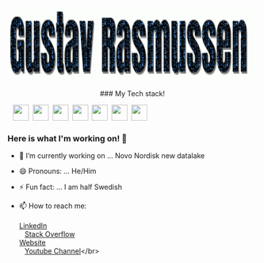 

<p align="center">
  <img width="600" height="150" src="https://github.com/Gustav-Rasmussen/Gustav-Rasmussen/blob/master/PezdiERm.gif">
</p>

<!-- ![image](https://github.com/Gustav-Rasmussen/Gustav-Rasmussen/blob/master/PezdiERm.gif) -->

<p align="center">
  ### My Tech stack!
</p>

&ensp; <img height="32" width="32" src="https://cdn.jsdelivr.net/npm/simple-icons@v3/icons/python.svg" />&nbsp;
<img height="32" width="32" src="https://cdn.jsdelivr.net/npm/simple-icons@v3/icons/pandas.svg" />&nbsp;
<img height="32" width="32" src="https://cdn.jsdelivr.net/npm/simple-icons@v3/icons/amazonaws.svg" />&nbsp;
<img height="32" width="32" src="https://cdn.jsdelivr.net/npm/simple-icons@v3/icons/azuredevops.svg" />&nbsp;
<img height="32" width="32" src="https://cdn.jsdelivr.net/npm/simple-icons@v3/icons/apachespark.svg" />&nbsp;
<img height="32" width="32" src="https://cdn.jsdelivr.net/npm/simple-icons@v3/icons/linux.svg" />&nbsp;
<img height="32" width="32" src="https://cdn.jsdelivr.net/npm/simple-icons@v3/icons/mysql.svg" />


### Here is what I'm working on! 👋

- 🔭 I’m currently working on ... Novo Nordisk new datalake
- 😄 Pronouns: ... He/Him
- ⚡ Fun fact: ... I am half Swedish

- 📫 How to reach me:</br></br>
[LinkedIn](https://www.linkedin.com/in/gustav-collin-rasmussen-700a192a/)</br>
&ensp; [Stack Overflow](https://stackoverflow.com/users/7445528/gustav-rasmussen?tab=profile)</br>
[Website](http://newthinktank.dk/)</br>
&ensp; [Youtube Channel](https://www.youtube.com/channel/UCFdvrL3KjfK7X5UQqzv3qGQ?)</br>
